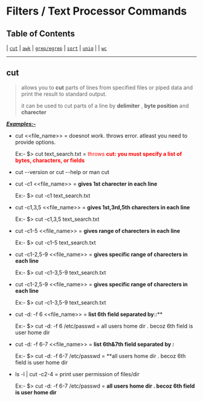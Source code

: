 # Filters / Text Processor Commands

## Table of Contents

|  [`cut`](#cut)  |  [`awk`](#awk)  |  [`grep/egrep`](#grep)  |  [`sort`](#sort)  |  [`uniq`](#uniq)  |
|  [`wc`](#wc)

----

## cut

> allows you to **cut** parts of lines from specified files or piped data and print the result to standard output.
>
>it can be used to cut parts of a line by **delimiter** , **byte position** and **charecter**

<ins>***Examples:-***</ins>

* cut <<file_name>> = doesnot work. throws error. atleast you need to provide options.
    >
    Ex:-
        $> cut text_search.txt = <span style="color:red"> throws **cut: you must specify a list of bytes, characters, or fields** </span>

* cut --version or cut --help or man cut

* cut -c1 <<file_name>> = **gives 1st charecter in each line**
    >
    Ex:-
         $> cut -c1 text_search.txt

* cut -c1,3,5 <<file_name>> = **gives 1st,3rd,5th charecters in each line**
    >
    Ex:-
        $> cut -c1,3,5 text_search.txt

* cut -c1-5 <<file_name>> = **gives range of charecters in each line**
    >
    Ex:-
        $> cut -c1-5 text_search.txt

* cut -c1-2,5-9 <<file_name>> = **gives specific range of charecters in each line**
    >
    Ex:-
        $> cut -c1-3,5-9 text_search.txt

* cut -c1-2,5-9 <<file_name>> = **gives specific range of charecters in each line**
    >
    Ex:-
        $> cut -c1-3,5-9 text_search.txt

* cut -d: -f 6 <<file_name>> = **list 6th field separated by**:***:*****
    >
    Ex:-
        $> cut -d: -f 6 /etc/passwd = all users home dir . becoz 6th field is user home dir

* cut -d: -f 6-7 <<file_name>> = **list 6th&7th field separated by ***:*****
    >
    Ex:-
        $> cut -d: -f 6-7 /etc/passwd = **all users home dir . becoz 6th field is user home dir

* ls -l | cut -c2-4 = print user permission of files/dir
    >
    Ex:-
        $> cut -d: -f 6-7 /etc/passwd = **all users home dir . becoz 6th field is user home dir**
